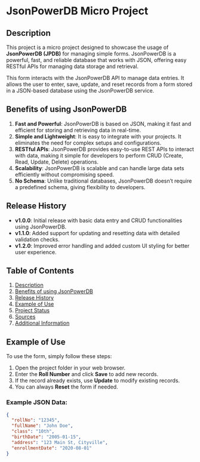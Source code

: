 # JsonPowerDB Micro Project

## Description
This project is a micro project designed to showcase the usage of **JsonPowerDB (JPDB)** for managing simple forms. JsonPowerDB is a powerful, fast, and reliable database that works with JSON, offering easy RESTful APIs for managing data storage and retrieval.

This form interacts with the JsonPowerDB API to manage data entries. It allows the user to enter, save, update, and reset records from a form stored in a JSON-based database using the JsonPowerDB service.

## Benefits of using JsonPowerDB
1. **Fast and Powerful**: JsonPowerDB is based on JSON, making it fast and efficient for storing and retrieving data in real-time.
2. **Simple and Lightweight**: It is easy to integrate with your projects. It eliminates the need for complex setups and configurations.
3. **RESTful APIs**: JsonPowerDB provides easy-to-use REST APIs to interact with data, making it simple for developers to perform CRUD (Create, Read, Update, Delete) operations.
4. **Scalability**: JsonPowerDB is scalable and can handle large data sets efficiently without compromising speed.
5. **No Schema**: Unlike traditional databases, JsonPowerDB doesn’t require a predefined schema, giving flexibility to developers.

## Release History
- **v1.0.0**: Initial release with basic data entry and CRUD functionalities using JsonPowerDB.
- **v1.1.0**: Added support for updating and resetting data with detailed validation checks.
- **v1.2.0**: Improved error handling and added custom UI styling for better user experience.

## Table of Contents
1. [Description](#description)
2. [Benefits of using JsonPowerDB](#benefits-of-using-jsonpowerdb)
3. [Release History](#release-history)
4. [Example of Use](#example-of-use)
5. [Project Status](#project-status)
6. [Sources](#sources)
7. [Additional Information](#additional-information)

## Example of Use
To use the form, simply follow these steps:
1. Open the project folder in your web browser.
2. Enter the **Roll Number** and click **Save** to add new records.
3. If the record already exists, use **Update** to modify existing records.
4. You can always **Reset** the form if needed.

### Example JSON Data:
```json
{
  "rollNo": "12345",
  "fullName": "John Doe",
  "class": "10th",
  "birthDate": "2005-01-15",
  "address": "123 Main St, Cityville",
  "enrollmentDate": "2020-08-01"
}

